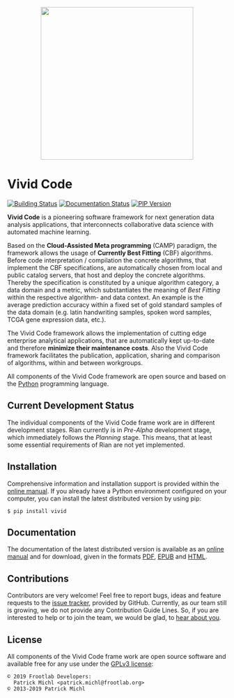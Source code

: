 <div align="center">
  <figure>
    <img src="https://www.frootlab.org/images/fig/vivid-code-collaboration.svg" width=350px>
  </figure>
</div>

Vivid Code
==========

[![Building Status](https://travis-ci.org/frootlab/vivid.svg?branch=master)](https://travis-ci.org/frootlab/rian)
[![Documentation Status](https://readthedocs.org/projects/vivid/badge/?version=latest)](https://vivid.readthedocs.io/en/latest/?badge=latest)
[![PIP Version](https://badge.fury.io/py/vivid.svg)](https://badge.fury.io/py/vivid)

**Vivid Code** is a pioneering software framework for next generation data
analysis applications, that interconnects collaborative data science with
automated machine learning.

Based on the **Cloud-Assisted Meta programming** (CAMP) paradigm, the framework
allows the usage of **Currently Best Fitting** (CBF) algorithms. Before code
interpretation / compilation the concrete algorithms, that implement the CBF
specifications, are automatically chosen from local and public catalog servers,
that host and deploy the concrete algorithms. Thereby the specification is
constituted by a unique algorithm category, a data domain and a metric, which
substantiates the meaning of *Best Fitting* within the respective algorithm- and
data context. An example is the average prediction accuracy within a fixed set
of gold standard samples of the data domain (e.g. latin handwriting samples,
spoken word samples, TCGA gene expression data, etc.).

The Vivid Code framework allows the implementation of cutting edge enterprise
analytical applications, that are automatically kept up-to-date and therefore
**minimize their maintenance costs**. Also the Vivid Code framework facilitates
the publication, application, sharing and comparison of algorithms, within and
between workgroups.

All components of the Vivid Code framework are open source and based on the
[Python](https://www.python.org/) programming language.

Current Development Status
--------------------------

The individual components of the Vivid Code frame work are in different
development stages.
Rian currently is in *Pre-Alpha* development stage, which immediately follows
the *Planning* stage. This means, that at least some essential requirements of
Rian are not yet implemented.

Installation
------------

Comprehensive information and installation support is provided within the
[online manual](http://docs.frootlab.org/vivid). If you already have a
Python environment configured on your computer, you can install the latest
distributed version by using pip:

    $ pip install vivid

Documentation
-------------

The documentation of the latest distributed version is available as an [online
manual](http://docs.frootlab.org/vivid) and for download, given in the
formats [PDF](https://readthedocs.org/projects/vivid/downloads/pdf/latest/),
[EPUB](https://readthedocs.org/projects/vivid/downloads/epub/latest/) and
[HTML](https://readthedocs.org/projects/vivid/downloads/htmlzip/latest/).

Contributions
-------------

Contributors are very welcome! Feel free to report bugs, ideas and feature
requests to the [issue tracker](https://github.com/frootlab/vivid/issues),
provided by GitHub. Currently, as our team still is growing, we do not provide
any Contribution Guide Lines. So, if you are interested to help or to join the
team, we would be glad, to [hear about you](mailto:application@frootlab.org).

License
-------

All components of the Vivid Code frame work are open source software and
available free for any use under the
[GPLv3 license](https://www.gnu.org/licenses/gpl.html):

    © 2019 Frootlab Developers:
      Patrick Michl <patrick.michl@frootlab.org>
    © 2013-2019 Patrick Michl
